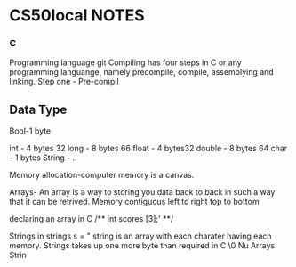 # CS50local NOTES

### C 
Programming language git
  Compiling has four steps in C or any programming languange, namely precompile, compile, assemblying and linking.
  Step one
    - Pre-compil



## Data Type
Bool-1 byte

int - 4 bytes 32
long - 8 bytes 66
float - 4 bytes32
double - 8 bytes 64
char - 1 bytes
String - ..

Memory allocation-computer memory is a canvas.

Arrays- An array is a way to storing you data back to back in such a way that it can be retrived. Memory contiguous left to right top to bottom

declaring an array in C
    /** int scores [3];' **/

Strings in
strings s = " string is an array with each charater having each memory.
Strings takes up one more byte than required in C \0 Nu
Arrays
Strin
